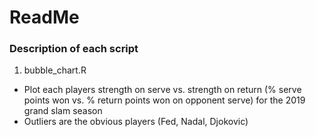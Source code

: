 # ReadMe

### Description of each script


1. bubble_chart.R
- Plot each players strength on serve vs. strength on return (% serve points won vs. % return points won on opponent serve) for the 2019 grand slam season
- Outliers are the obvious players (Fed, Nadal, Djokovic)  
